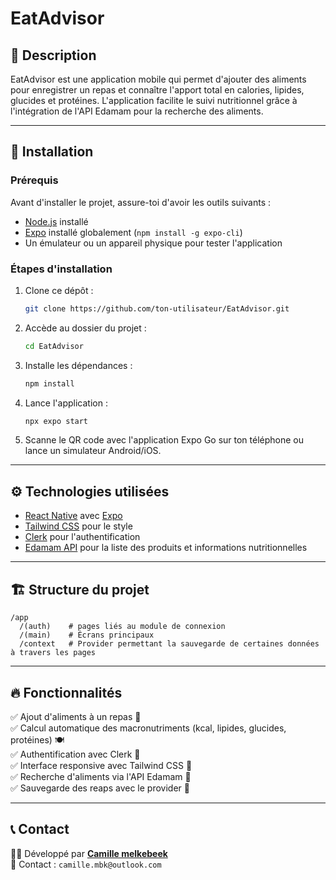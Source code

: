 # EatAdvisor

## 🥗 Description

EatAdvisor est une application mobile qui permet d'ajouter des aliments pour enregistrer un repas et connaître l'apport total en calories, lipides, glucides et protéines. L'application facilite le suivi nutritionnel grâce à l'intégration de l'API Edamam pour la recherche des aliments.

---

## 🚀 Installation

### Prérequis

Avant d'installer le projet, assure-toi d'avoir les outils suivants :

- [Node.js](https://nodejs.org/) installé
- [Expo](https://expo.dev/) installé globalement (`npm install -g expo-cli`)
- Un émulateur ou un appareil physique pour tester l'application

### Étapes d'installation

1. Clone ce dépôt :
   ```sh
   git clone https://github.com/ton-utilisateur/EatAdvisor.git
   ```
2. Accède au dossier du projet :
   ```sh
   cd EatAdvisor
   ```
3. Installe les dépendances :
   ```sh
   npm install
   ```
4. Lance l'application :
   ```sh
   npx expo start
   ```
5. Scanne le QR code avec l'application Expo Go sur ton téléphone ou lance un simulateur Android/iOS.

---

## ⚙ Technologies utilisées

- [React Native](https://reactnative.dev/) avec [Expo](https://expo.dev/)
- [Tailwind CSS](https://tailwindcss.com/) pour le style
- [Clerk](https://clerk.dev/) pour l'authentification
- [Edamam API](https://developer.edamam.com/) pour la liste des produits et informations nutritionnelles

---

## 🏗 Structure du projet

```
/app
  /(auth)    # pages liés au module de connexion
  /(main)    # Écrans principaux
  /context   # Provider permettant la sauvegarde de certaines données à travers les pages
```

---

## 🔥 Fonctionnalités

✅ Ajout d'aliments à un repas 🥑  
✅ Calcul automatique des macronutriments (kcal, lipides, glucides, protéines) 🍽️  
✅ Authentification avec Clerk 🔐  
✅ Interface responsive avec Tailwind CSS 🎨  
✅ Recherche d'aliments via l'API Edamam 🔎  
✅ Sauvegarde des reaps avec le provider 💾

---

## 📞 Contact

👨‍💻 Développé par **[Camille melkebeek](https://github.com/cmelkebeek)**  
📧 Contact : `camille.mbk@outlook.com`


